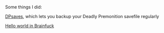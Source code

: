 
Some things I did:


[DPsaves](https://github.com/kwdrt/DPsaves), which lets you backup your Deadly Premonition savefile regularly

[Hello world in Brainfuck](https://github.com/kwdrt/HelloWorldBF)
